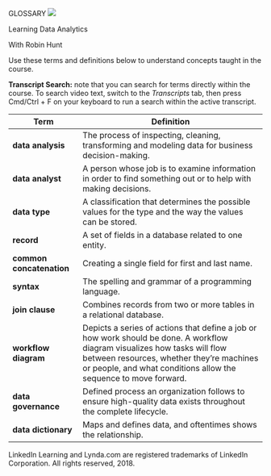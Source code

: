 ﻿GLOSSARY ![](Glossary\_Learning\_Data\_Analytics.001.png)

Learning Data Analytics

With Robin Hunt

Use these terms and definitions below to understand concepts taught in the course.

**Transcript Search:** note that you can search for terms directly within the course. To search video text, switch to the *Transcripts* tab, then press Cmd/Ctrl  + F on your keyboard to run a search within the active transcript. 



|**Term**|**Definition**|
| - | - |
|**data analysis** |The process of inspecting, cleaning, transforming and modeling data for business decision-making. |
|**data analyst** |A person whose job is to examine information in order to find something out or to help with making decisions. |
|**data type** |A classification that determines the possible values for the type and the way the values can be stored. |
|**record** |A set of fields in a database related to one entity. |
|**common concatenation** |Creating a single field for first and last name. |
|**syntax** |The spelling and grammar of a programming language. |
|**join clause** |Combines records from two or more tables in a relational database. |
|**workflow diagram** |Depicts a series of actions that define a job or how work should be done. A workflow diagram visualizes how tasks will flow between resources, whether they’re machines or people, and what conditions allow the sequence to move forward. |
|**data governance** |Defined process an organization follows to ensure high-quality data exists throughout the complete lifecycle. |
|**data dictionary** |Maps and defines data, and oftentimes shows the relationship. |
LinkedIn Learning and Lynda.com are registered trademarks of LinkedIn Corporation. All rights reserved, 2018. 
